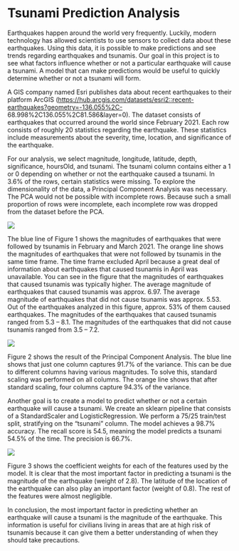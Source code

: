 # Tsunami Prediction Analysis
Earthquakes happen around the world very frequently. Luckily, modern technology has allowed scientists to use sensors to collect data about these earthquakes. Using this data, it is possible to make predictions and see trends regarding earthquakes and tsunamis. Our goal in this project is to see what factors influence whether or not a particular earthquake will cause a tsunami. A model that can make predictions would be useful to quickly determine whether or not a tsunami will form.

A GIS company named Esri publishes data about recent earthquakes to their platform ArcGIS (https://hub.arcgis.com/datasets/esri2::recent-earthquakes?geometry=-136.055%2C- 68.998%2C136.055%2C81.586&layer=0). The dataset consists of earthquakes that occurred around the world since February 2021. Each row consists of roughly 20 statistics regarding the earthquake. These statistics include measurements about the severity, time, location, and significance of the earthquake.

For our analysis, we select magnitude, longitude, latitude, depth, significance, hoursOld, and tsunami. The tsunami column contains either a 1 or 0 depending on whether or not the earthquake caused a tsunami. In 3.6% of the rows, certain statistics were missing. To explore the dimensionality of the data, a Principal Component Analysis was necessary. The PCA would not be possible with incomplete rows. Because such a small proportion of rows were incomplete, each incomplete row was dropped from the dataset before the PCA.

<img src = “images/Figure1.png”>

The blue line of Figure 1 shows the magnitudes of earthquakes that were followed by tsunamis in February and March 2021. The orange line shows the magnitudes of earthquakes that were not followed by tsunamis in the same time frame. The time frame excluded April because a great deal of information about earthquakes that caused tsunamis in April was unavailable. You can see in the figure that the magnitudes of earthquakes that caused tsunamis was typically higher. The average magnitude of earthquakes that caused tsunamis was approx. 6.97. The average magnitude of earthquakes that did not cause tsunamis was approx. 5.53. Out of the earthquakes analyzed in this figure, approx. 53% of them caused earthquakes. The magnitudes of the earthquakes that caused tsunamis ranged from 5.3 – 8.1. The magnitudes of the earthquakes that did not cause tsunamis ranged from 3.5 – 7.2.

<img src = “images/Figure2.png”>

Figure 2 shows the result of the Principal Component Analysis. The blue line shows that just one column captures 91.7% of the variance. This can be due to different columns having various magnitudes. To solve this, standard scaling was performed on all columns. The orange line shows that after standard scaling, four columns capture 94.3% of the variance.

Another goal is to create a model to predict whether or not a certain earthquake will cause a tsunami. We create an sklearn pipeline that consists of a StandardScaler and LogisticRegression. We perform a 75/25 train/test split, stratifying on the “tsunami” column. The model achieves a 98.7% accuracy. The recall score is 54.5, meaning the model predicts a tsunami 54.5% of the time. The precision is 66.7%.

<img src = “images/Figure3.png”>

Figure 3 shows the coefficient weights for each of the features used by the model. It is clear that the most important factor in predicting a tsunami is the magnitude of the earthquake (weight of 2.8). The latitude of the location of the earthquake can also play an important factor (weight of 0.8). The rest of the features were almost negligible.

In conclusion, the most important factor in predicting whether an earthquake will cause a tsunami is the magnitude of the earthquake. This information is useful for civilians living in areas that are at high risk of tsunamis because it can give them a better understanding of when they should take precautions.
